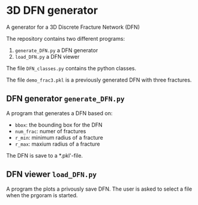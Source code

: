# 3D DFN generator
A generator for a 3D Discrete Fracture Network (DFN)

The repository contains two different programs:
1. `generate_DFN.py` a DFN generator
2. `load_DFN.py` a DFN viewer

The file `DFN_classes.py` contains the python classes.

The file `demo_frac3.pkl` is a previously generated DFN with three fractures.

## DFN generator `generate_DFN.py`
A program that generates a DFN based on:
- `bbox`: the bounding box for the DFN
- `num_frac`: numer of fractures
- `r_min`: minimum radius of a fracture
- `r_max`: maxium radius of a fracture

The DFN is save to a *.pkl'-file.

## DFN viewer `load_DFN.py`
A program the plots a privously save DFN. The user is asked to select a file when the prgoram is started.
